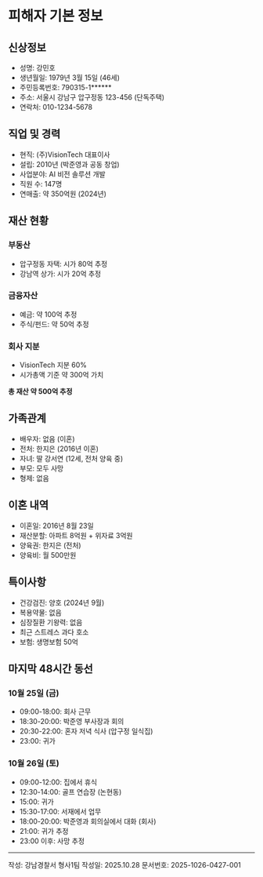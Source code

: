 # 피해자 기본 정보

## 신상정보
- 성명: 강민호
- 생년월일: 1979년 3월 15일 (46세)
- 주민등록번호: 790315-1******
- 주소: 서울시 강남구 압구정동 123-456 (단독주택)
- 연락처: 010-1234-5678

## 직업 및 경력
- 현직: (주)VisionTech 대표이사
- 설립: 2010년 (박준영과 공동 창업)
- 사업분야: AI 비전 솔루션 개발
- 직원 수: 147명
- 연매출: 약 350억원 (2024년)

## 재산 현황
### 부동산
- 압구정동 자택: 시가 80억 추정
- 강남역 상가: 시가 20억 추정

### 금융자산
- 예금: 약 100억 추정
- 주식/펀드: 약 50억 추정

### 회사 지분
- VisionTech 지분 60%
- 시가총액 기준 약 300억 가치

**총 재산 약 500억 추정**

## 가족관계
- 배우자: 없음 (이혼)
- 전처: 한지은 (2016년 이혼)
- 자녀: 딸 강서연 (12세, 전처 양육 중)
- 부모: 모두 사망
- 형제: 없음

## 이혼 내역
- 이혼일: 2016년 8월 23일
- 재산분할: 아파트 8억원 + 위자료 3억원
- 양육권: 한지은 (전처)
- 양육비: 월 500만원

## 특이사항
- 건강검진: 양호 (2024년 9월)
- 복용약물: 없음
- 심장질환 기왕력: 없음
- 최근 스트레스 과다 호소
- 보험: 생명보험 50억

## 마지막 48시간 동선
### 10월 25일 (금)
- 09:00-18:00: 회사 근무
- 18:30-20:00: 박준영 부사장과 회의
- 20:30-22:00: 혼자 저녁 식사 (압구정 일식집)
- 23:00: 귀가

### 10월 26일 (토)
- 09:00-12:00: 집에서 휴식
- 12:30-14:00: 골프 연습장 (논현동)
- 15:00: 귀가
- 15:30-17:00: 서재에서 업무
- 18:00-20:00: 박준영과 회의실에서 대화 (회사)
- 21:00: 귀가 추정
- 23:00 이후: 사망 추정

---
작성: 강남경찰서 형사1팀
작성일: 2025.10.28
문서번호: 2025-1026-0427-001